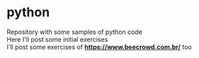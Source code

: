 # python
Repository with some samples of python code \
Here I'll post some initial exercises \
I'll post some exercises of **https://www.beecrowd.com.br/** too
